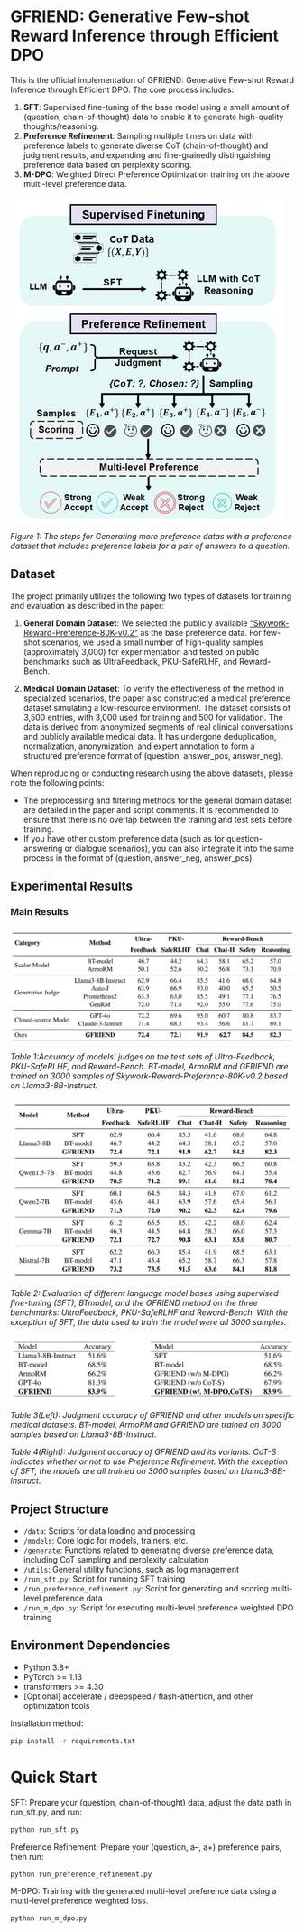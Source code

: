 # GFRIEND: Generative Few-shot Reward Inference through Efficient DPO

This is the official implementation of GFRIEND: Generative Few-shot Reward Inference through Efficient DPO. The core process includes:
1. **SFT**: Supervised fine-tuning of the base model using a small amount of (question, chain-of-thought) data to enable it to generate high-quality thoughts/reasoning.
2. **Preference Refinement**: Sampling multiple times on data with preference labels to generate diverse CoT (chain-of-thought) and judgment results, and expanding and fine-grainedly distinguishing preference data based on perplexity scoring.
3. **M-DPO**: Weighted Direct Preference Optimization training on the above multi-level preference data.

![The steps for Generating more preference datas with a preference dataset that includes preference labels for a pair of answers to a question. ](.\fig\fig9.png)  


*Figure 1: The steps for Generating more preference datas with a preference dataset that includes preference labels for a pair of answers to a question.*


## Dataset

The project primarily utilizes the following two types of datasets for training and evaluation as described in the paper:

1. **General Domain Dataset**: We selected the publicly available ["Skywork-Reward-Preference-80K-v0.2"]("Skywork-Reward-Preference-80K-v0.2") as the base preference data. For few-shot scenarios, we used a small number of high-quality samples (approximately 3,000) for experimentation and tested on public benchmarks such as UltraFeedback, PKU-SafeRLHF, and Reward-Bench.

2. **Medical Domain Dataset**: To verify the effectiveness of the method in specialized scenarios, the paper also constructed a medical preference dataset simulating a low-resource environment. The dataset consists of 3,500 entries, with 3,000 used for training and 500 for validation. The data is derived from anonymized segments of real clinical conversations and publicly available medical data. It has undergone deduplication, normalization, anonymization, and expert annotation to form a structured preference format of (question, answer_pos, answer_neg).

When reproducing or conducting research using the above datasets, please note the following points:

- The preprocessing and filtering methods for the general domain dataset are detailed in the paper and script comments. It is recommended to ensure that there is no overlap between the training and test sets before training.
- If you have other custom preference data (such as for question-answering or dialogue scenarios), you can also integrate it into the same process in the format of (question, answer_neg, answer_pos).

## Experimental Results

### Main Results

![1](./fig/fig2.png) 

*Table 1:Accuracy of models’ judges on the test sets of Ultra-Feedback, PKU-SafeRLHF, and Reward-Bench. BT-model, ArmoRM and GFRIEND are trained on 3000 samples of Skywork-Reward-Preference-80K-v0.2 based
on Llama3-8B-Instruct.*

![2](./fig/fig3.png) 

*Table 2: Evaluation of different language model bases using supervised fine-tuning (SFT), BTmodel, and the GFRIEND method on the three benchmarks: UltraFeedback, PKU-SafeRLHF and Reward-Bench. With the exception of SFT, the data used to train the model were all 3000 samples.*

![3](./fig/fig6.png) 

*Table 3(Left): Judgment accuracy of GFRIEND and other models on specific medical datasets. BT-model, ArmoRM and GFRIEND are trained on 3000 samples based on Llama3-8B-Instruct.*

*Table 4(Right): Judgment accuracy of GFRIEND and its variants. CoT-S indicates whether or not to use Preference Refinement. With the exception of SFT, the models are all trained on 3000 samples based on Llama3-8B-Instruct.*







## Project Structure
- `/data`: Scripts for data loading and processing
- `/models`: Core logic for models, trainers, etc.
- `/generate`: Functions related to generating diverse preference data, including CoT sampling and perplexity calculation
- `/utils`: General utility functions, such as log management
- `/run_sft.py`: Script for running SFT training
- `/run_preference_refinement.py`: Script for generating and scoring multi-level preference data
- `/run_m_dpo.py`: Script for executing multi-level preference weighted DPO training

## Environment Dependencies
- Python 3.8+
- PyTorch >= 1.13
- transformers >= 4.30
- [Optional] accelerate / deepspeed / flash-attention, and other optimization tools

Installation method:
```bash
pip install -r requirements.txt
```

# Quick Start

SFT: Prepare your (question, chain-of-thought) data, adjust the data path in run_sft.py, and run:
```bash
python run_sft.py
```

Preference Refinement: Prepare your (question, a–, a+) preference pairs, then run:
```bash
python run_preference_refinement.py
```

M-DPO: Training with the generated multi-level preference data using a multi-level preference weighted loss.

```bash
python run_m_dpo.py
```


